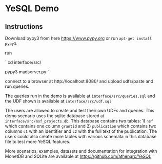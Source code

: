 # YeSQL Demo

## Instructions

Download pypy3 from here https://www.pypy.org or run `apt-get install pypy3`. 

run 

`
cd interface/src/

pypy3 madserver.py
`

connect to a browser at http://localhost:8080/ and upload udfs/paste and run queries.

The queries run in the demo is available at `interface/src/queries.sql` 
and the UDF shown is available at `interface/src/udf.sql`

The users are allowed to create and test their own UDFs and queries. This demo scenario uses the sqlite database stored at 
`interface/src/nsf_projects.db`. 
This database contains two tables: 1) `nsf` which contains one column `grantid` and 2) `publication` which contains two columns `c1` with an identifier and `c2` with the full text of the publication.
The users could also create more tables with various schemata in this database file to test more YeSQL features.


More scenarios, examples, datasets and documentation for integration with MonetDB and SQLite are available at https://github.com/athenarc/YeSQL

